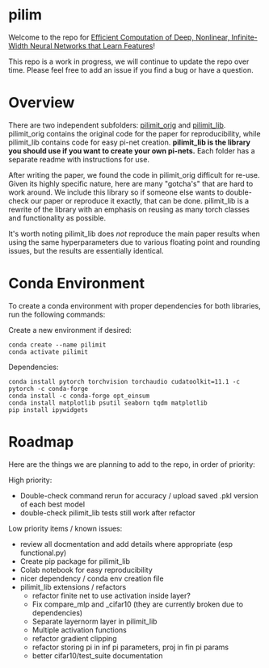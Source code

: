 # pilim

Welcome to the repo for [Efficient Computation of Deep, Nonlinear, Infinite-Width Neural Networks that Learn Features](https://www.microsoft.com/en-us/research/publication/efficient-computation-of-deep-nonlinear-infinite-width-neural-networks-that-learn-features/)!


This repo is a work in progress, we will continue to update the repo over time. Please feel free to add an issue if you find a bug or have a question.


# Overview


There are two independent subfolders: [pilimit_orig](pilimit_orig) and [pilimit_lib](pilimit_lib). pilimit_orig contains the original code for the paper for reproducibility, while pilimit_lib contains code for easy pi-net creation. **pilimit_lib is the library you should use if you want to create your own pi-nets.** Each folder has a separate readme with instructions for use.

After writing the paper, we found the code in pilimit_orig difficult for re-use. Given its highly specific nature, here are many "gotcha's" that are hard to work around. We include this library so if someone else wants to double-check our paper or reproduce it exactly, that can be done. pilimit_lib is a rewrite of the library with an emphasis on reusing as many torch classes and functionality as possible. 

It's worth noting pilimit_lib does *not* reproduce the main paper results when using the same hyperparameters due to various floating point and rounding issues, but the results are essentially identical.

# Conda Environment

To create a conda environment with proper dependencies for both libraries, run the following commands:

Create a new environment if desired:
```
conda create --name pilimit
conda activate pilimit
```

Dependencies:
```
conda install pytorch torchvision torchaudio cudatoolkit=11.1 -c pytorch -c conda-forge 
conda install -c conda-forge opt_einsum
conda install matplotlib psutil seaborn tqdm matplotlib
pip install ipywidgets
```


# Roadmap

Here are the things we are planning to add to the repo, in order of priority:

High priority:
- Double-check command rerun for accuracy / upload saved .pkl version of each best model
- double-check pilimit_lib tests still work after refactor


Low priority items / known issues:
- review all docmentation and add details where appropriate (esp functional.py)
- Create pip package for pilimit_lib
- Colab notebook for easy reproducibility
- nicer dependency / conda env creation file
- pilimit_lib extensions / refactors
  - refactor finite net to use activation inside layer?
  - Fix compare_mlp and _cifar10 (they are currently broken due to dependencies)
  - Separate layernorm layer in pilimit_lib
  - Multiple activation functions
  - refactor gradient clipping
  - refactor storing pi in inf pi parameters, proj in fin pi params
  - better cifar10/test_suite documentation